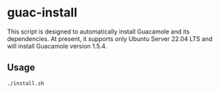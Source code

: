 # guac-install

This script is designed to automatically install Guacamole and its dependencies. At present, it supports only Ubuntu Server 22.04 LTS and will install Guacamole version 1.5.4.

## Usage
`./install.sh`
